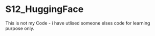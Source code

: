 # S12_HuggingFace

This is not my Code - i have utlised someone elses code for learning purpose only. 
